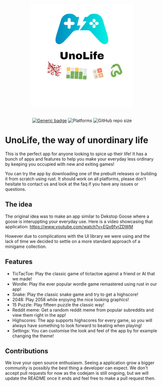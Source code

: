 <br>

<div align="center">
  <img src="assets/unolife_logo.png" width="340" height="340" alt="logo">

  <br>
  <br>

[![Generic badge](https://img.shields.io/badge/CodeJam-Timathon-orange.svg)](https://twtcodejam.net/) ![Platforms](https://raster.shields.io/badge/Platform-All-blue.png) ![GitHub repo size](https://img.shields.io/github/repo-size/Bunch-of-cells/UnoLife)

</div>

# UnoLife, the way of unordinary life

This is the perfect app for anyone looking to spice up their life! It has a bunch of apps and features
to help you make your everyday less ordinary by keeping you occupied with new and exiting games!

You can try the app by downloading one of the prebuilt releases or building it from scratch using rust.
It should work on all platforms, please don't hesitate to contact us and look at the faq if you have any issues or questions.

## The idea

The original idea was to make an app similar to Dekstop Goose where a goose is interuppting your everyday use.
Here is a video showcasing that application: https://www.youtube.com/watch?v=EQx6fyrZDWM

However due to complications with the UI library we were using and the lack of time we decided to settle on a more standard approach of a minigame collection.


## Features

- TicTacToe: Play the classic game of tictactoe against a friend or AI that we made!
- Wordle: Play the ever popular wordle game remastered using rust in our app!
- Snake: Play the classic snake game and try to get a highscore!
- 2048: Play 2058 while enjoying the nice looking graphics!
- 15 Puzzle: Play fifteen puzzle the classic way!
- Reddit meme: Get a random reddit meme from popular subreddits and view them right in the app!
- Highscores: The app supports highscores for every game, so you will always have something to look forward to beating when playing!
- Settings: You can customise the look and feel of the app by for example changing the theme!

## Contributions

We love your open source enthusiasm. Seeing a application grow a bigger community is possibly the best thing a developer can expect.
We don't accept pull requests for now as the codejam is still ongoing, but we will update the README once it ends and feel free to make a pull request then.
